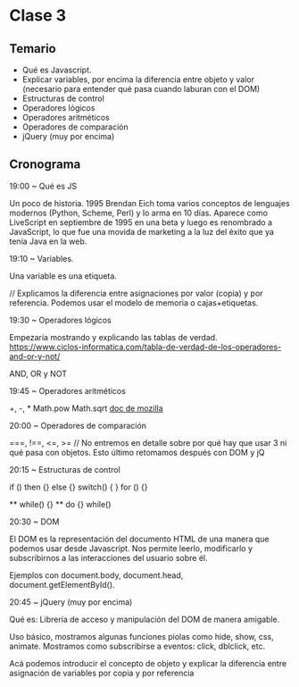 # Clase 3

## Temario

* Qué es Javascript.
* Explicar variables, por encima la diferencia entre objeto y valor (necesario para entender qué pasa cuando laburan con el DOM)
* Estructuras de control
* Operadores lógicos
* Operadores aritméticos
* Operadores de comparación
* jQuery (muy por encima)


## Cronograma

19:00 ~ Qué es JS

 Un poco de historia. 1995 Brendan Eich toma varios conceptos de lenguajes modernos (Python, Scheme, Perl) y lo arma en 10 días. Aparece como LiveScript en septiembre de 1995 en una beta y luego es renombrado a JavaScript, lo que fue una movida de marketing a la luz del éxito que ya tenía Java en la web.

19:10 ~ Variables.

Una variable es una etiqueta.

// Explicamos la diferencia entre asignaciones por valor (copia) y por referencia. Podemos usar el modelo de memoria o cajas+etiquetas.

19:30 ~ Operadores lógicos

Empezaría mostrando y explicando las tablas de verdad. https://www.ciclos-informatica.com/tabla-de-verdad-de-los-operadores-and-or-y-not/

AND, OR y NOT

19:45 ~ Operadores aritméticos

+, -, *
Math.pow
Math.sqrt
[doc de mozilla](https://developer.mozilla.org/es/docs/Web/JavaScript/Referencia/Objetos_globales/Math)

20:00 ~ Operadores de comparación

===, !==, <=, >=
// No entremos en detalle sobre por qué hay que usar 3 ni qué pasa con objetos. Esto último retomamos después con DOM y jQ

20:15 ~ Estructuras de control

if () then {} else {}
switch() { }
for () {}

** while() {}
** do {} while()

20:30 ~ DOM

El DOM es la representación del documento HTML de una manera que podemos usar desde Javascript. Nos permite leerlo, modificarlo y subscribirnos a las interacciones del usuario sobre él.

Ejemplos con document.body, document.head, document.getElementById().

20:45 ~ jQuery (muy por encima)

Qué es: Librería de acceso y manipulación del DOM de manera amigable.

Uso básico, mostramos algunas funciones piolas como hide, show, css, animate. Mostramos como subscribirse a eventos: click, dblclick, etc.

Acá podemos introducir el concepto de objeto y explicar la diferencia entre asignación de variables por copia y por referencia
